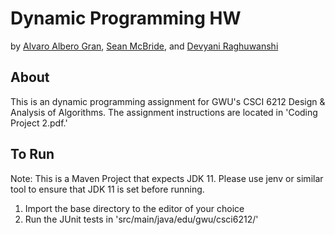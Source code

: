 # Dynamic Programming HW
by [Alvaro Albero Gran](https://github.com/albero94), [Sean McBride](https://github.com/bushidocodes), and [Devyani Raghuwanshi](https://github.com/Devyani1904)

## About
This is an dynamic programming assignment for GWU's CSCI 6212 Design & Analysis of Algorithms. The assignment instructions are located in 'Coding Project 2.pdf.'

## To Run
Note: This is a Maven Project that expects JDK 11. Please use jenv or similar tool to ensure that JDK 11 is set before running. 

1. Import the base directory to the editor of your choice
2. Run the JUnit tests in 'src/main/java/edu/gwu/csci6212/'